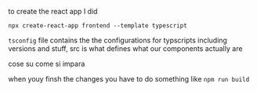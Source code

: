 to create the react app I did 

```
npx create-react-app frontend --template typescript

```

```tsconfig``` file contains the the configurations for typscripts including versions and stuff, src is what defines what our components actually are 

cose su come si impara 

when youy finsh the changes you have to do something like ```npm run build```